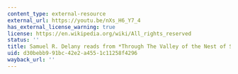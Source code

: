 ```yaml
---
content_type: external-resource
external_url: https://youtu.be/nXs_H6_Y7_4
has_external_license_warning: true
license: https://en.wikipedia.org/wiki/All_rights_reserved
status: ''
title: Samuel R. Delany reads from *Through The Valley of the Nest of Spiders*
uid: d30bebb9-91bc-42e2-a455-1c11258f4296
wayback_url: ''
---
```

